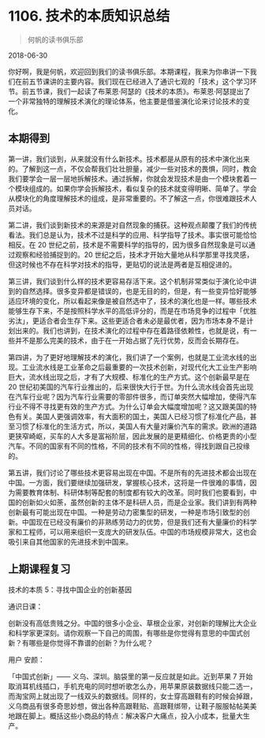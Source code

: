 # 1106. 技术的本质知识总结

> 何帆的读书俱乐部

2018-06-30

你好啊，我是何帆，欢迎回到我们的读书俱乐部。本期课程，我来为你串讲一下我们在前五节课讲的主要内容。我们现在已经进入了通识七观的「技术」这个学习环节。前五节课，我们一起读了布莱恩·阿瑟的《技术的本质》。布莱恩·阿瑟提出了一个非常独特的理解技术演化的理论体系，他主要是借鉴演化论来讨论技术的变化。

## 本期得到

第一讲，我们谈到，从来就没有什么新技术。技术都是从原有的技术中演化出来的。了解到这一点，不仅会帮我们壮壮胆量，减少一些对技术的畏惧，同时，教会我们要学会一层一层地拆解技术。通过拆解，你就会发现技术是由一个模块套着一个模块组成的。如果你学会拆解技术，看似复杂的技术就变得明晰、简单了。学会从模块化的角度理解技术的组成，是非常重要的。不了解这一点，你很难跟技术人员对话。

第二讲，我们谈到新技术的来源是对自然现象的捕获。这种观点颠覆了我们的传统看法。我们总是认为，技术不过是科学的应用、科学指导了技术。事实很可能恰恰相反。在 20 世纪之前，技术是不需要科学的指导的，因为很多自然现象是可以通过观察和经验捕捉到的。20 世纪之后，技术才开始大量地从科学那里寻找灵感，但这时候也不存在科学对技术的指导，更贴切的说法是两者是互相促进的。

第三讲，我们谈到什么样的技术更容易存活下来。这个机制非常类似于演化论中讲到的自然选择。很多变异都是错误的，也是无目的的，但是，有一些变异恰好能够适应环境的变化，所以看起来像是被自然选中了，技术的演化也是一样。哪些技术能够生存下来，不是按照科学水平的高低评分的，而是在市场竞争的过程中「优胜劣汰」，更适合者会生存下来。这些更适合者未必是最优者，因为市场本身不是计划出来的。我们也讲到，在技术演化的过程中存在着路径依赖性，也就是说，有一些并不是那么完美的技术，由于在一开始占据了先行优势，反而会长期存在。

第四讲，为了更好地理解技术的演化，我们讲了一个案例，也就是工业流水线的出现。工业流水线是工业革命之后最重要的一次技术创新，对现代化大工业生产影响巨大，流水线出现之后，才有了大规模、标准化的生产方式。这个创新最早是在 20 世纪初美国的汽车行业推出的，后来很快大行于世。为什么流水线会首先出现在汽车行业呢？因为汽车行业需要的零部件很多，而订单突然大幅增加，使得汽车行业不得不寻找更有效的生产方式。为什么订单会大幅度增加呢？这又跟美国的特色有关。美国人更强调效率，有大面积的国土，美国人已经习惯了标准化产品，甚至习惯了标准化的生活方式，所以，美国人有大量对廉价汽车的需求。欧洲的道路更狭窄崎岖，买车的人大多是富裕阶层，因此发展的是更精细化、价格更贵的小型汽车。不同的国家有不同的性格，不同的技术有不同的性格，得找到跟自己投缘的。

第五讲，我们讨论了哪些技术更容易出现在中国。不是所有的先进技术都会出现在中国。一方面，我们要继续加强研发，掌握核心技术，这将是一件很难的事情，因为需要教育体制、科研体制等配套的制度都有较大的改革。同时我们也要看到，中国的创新如火如荼，虽然创新的主体不是科研人员，而是企业家。我们讲到有两种创新最有可能出现在中国。一种是劳动力密集型的研发，一种是市场引致型的创新。中国现在已经没有廉价的非熟练劳动力的优势，但是我们还有大量廉价的科学家和工程师，可以用来组织一支庞大的研发队伍。中国的市场规模非常大，这也会吸引来自其他国家的先进技术到中国来。

## 上期课程复习

技术的本质 5：寻找中国企业的创新基因

通识日课：

创新没有高低贵贱之分。中国的很多小企业、草根企业家，对创新的理解比大企业和科学家更深刻。请你观察一下自己的周围，有哪些是你觉得有意思的中国式创新？有哪些是你觉得不靠谱的创新？为什么呢？

用户 安颜：

「中国式创新」—— 义乌、深圳。脑袋里的第一反应就是如此。近到苹果 7 开始取消耳机线插口，手机充电的同时想听歌怎么办，用苹果原装数据线只能二选一，而淘宝网上就出现了一线双头的数据线。同样的，女士穿高跟鞋有的时候会掉跟，义乌商品有很多奇思妙想，做出各种高跟鞋贴、高跟鞋绑带，让鞋子服服帖帖美美地跟在脚上。概括这些小商品的特点：解决客户大痛点，投入小成本，批量大生产。

